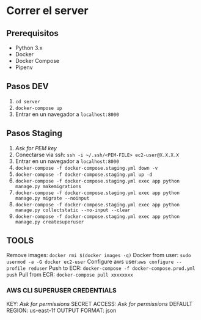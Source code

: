 # Correr el server

## Prerequisitos

- Python 3.x
- Docker
- Docker Compose
- Pipenv

## Pasos DEV

1. `cd server`
2. `docker-compose up`
3. Entrar en un navegador a `localhost:8000`

## Pasos Staging

1. _Ask for PEM key_
2. Conectarse via ssh: `ssh -i ~/.ssh/<PEM-FILE> ec2-user@X.X.X.X`
3. Entrar en un navegador a `localhost:8000`
4. `docker-compose -f docker-compose.staging.yml down -v`
5. `docker-compose -f docker-compose.staging.yml up -d`
6. `docker-compose -f docker-compose.staging.yml exec app python manage.py makemigrations`
7. `docker-compose -f docker-compose.staging.yml exec app python manage.py migrate --noinput`
8. `docker-compose -f docker-compose.staging.yml exec app python manage.py collectstatic --no-input --clear`
9. `docker-compose -f docker-compose.staging.yml exec app python manage.py createsuperuser`

## TOOLS

Remove images: `docker rmi $(docker images -q)`
Docker from user: `sudo usermod -a -G docker ec2-user`
Configure aws user:`aws configure --profile reduser`
Push to ECR: `docker-compose -f docker-compose.prod.yml push`
Pull from ECR: `docker-compose pull xxxxxxxx`

### AWS CLI SUPERUSER CREDENTIALS

KEY: _Ask for permissions_
SECRET ACCESS: _Ask for permissions_
DEFAULT REGION: us-east-1f
OUTPUT FORMAT: json
